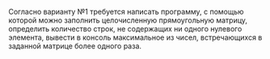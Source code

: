 Согласно варианту №1 требуется написать программу, с помощью которой
можно заполнить целочисленную прямоугольную матрицу, определить
количество строк, не содержащих ни одного нулевого элемента, вывести в
консоль максимальное из чисел, встречающихся в заданной матрице более
одного раза.
